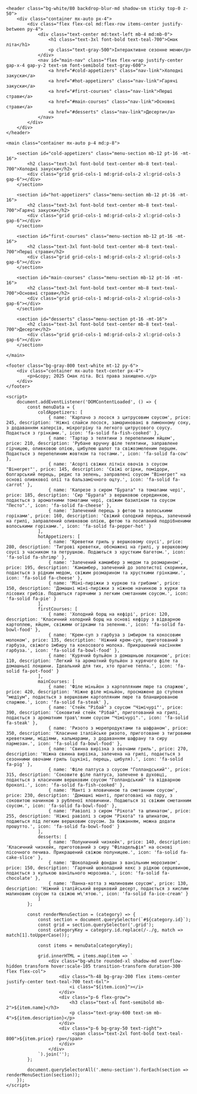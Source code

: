 <!DOCTYPE html>
<html lang="uk">
<head>
    <meta charset="UTF-8">
    <meta name="viewport" content="width=device-width, initial-scale=1.0">
    <title>Інтерактивне меню | Смак літа</title>
    <script src="https://cdn.tailwindcss.com"></script>
    <link rel="preconnect" href="https://fonts.googleapis.com">
    <link rel="preconnect" href="https://fonts.gstatic.com" crossorigin>
    <link href="https://fonts.googleapis.com/css2?family=Inter:wght@400;600;700&display=swap" rel="stylesheet">
    <link rel="stylesheet" href="https://cdnjs.cloudflare.com/ajax/libs/font-awesome/6.5.2/css/all.min.css" xintegrity="sha512-SnH5WK+bZxgPHs44uW/r9xT6pXTz/u8PqE4S5xO3N/zBqL48p/6dE6E3z98F9z0v/G7vO8z2uB8z5r5x+c0xP6w==" crossorigin="anonymous" referrerpolicy="no-referrer" />
    <!-- Chosen Palette: Ocean Breeze (Teal, Gray) -->
    <!-- Application Structure Plan: The application now presents a clean, static, single-page menu. A simple navigation bar allows for quick jumps between sections. The primary focus is on clear presentation of each dish with a placeholder for a corresponding image. This structure was chosen to prioritize visual appeal and direct access to dish information over data analysis, making it an ideal choice for a customer-facing menu. -->
    <!-- Visualization & Content Choices: The analytics and sorting features were removed to simplify the user experience. The menu items are now presented in a clean grid layout with placeholders for images, which is a standard and highly effective visual presentation for a restaurant menu. The navigation remains to provide easy access to different dish categories. The goal is to inform and entice the user visually without unnecessary data-focused interactions. -->
    <!-- CONFIRMATION: NO SVG graphics used. NO Mermaid JS used. -->
    <style>
        body {
            font-family: 'Inter', sans-serif;
        }
        html {
            scroll-behavior: smooth;
        }
        .nav-link {
            transition: all 0.3s;
        }
        .nav-link:hover {
            color: #14b8a6; 
            transform: translateY(-2px);
        }
    </style>
</head>
<body class="bg-gray-100 text-gray-800">

    <header class="bg-white/80 backdrop-blur-md shadow-sm sticky top-0 z-50">
        <div class="container mx-auto px-4">
            <div class="flex flex-col md:flex-row items-center justify-between py-4">
                <div class="text-center md:text-left mb-4 md:mb-0">
                    <h1 class="text-3xl font-bold text-teal-700">Смак літа</h1>
                    <p class="text-gray-500">Інтерактивне сезонне меню</p>
                </div>
                <nav id="main-nav" class="flex flex-wrap justify-center gap-x-4 gap-y-2 text-sm font-semibold text-gray-600">
                    <a href="#cold-appetizers" class="nav-link">Холодні закуски</a>
                    <a href="#hot-appetizers" class="nav-link">Гарячі закуски</a>
                    <a href="#first-courses" class="nav-link">Перші страви</a>
                    <a href="#main-courses" class="nav-link">Основні страви</a>
                    <a href="#desserts" class="nav-link">Десерти</a>
                </nav>
            </div>
        </div>
    </header>

    <main class="container mx-auto p-4 md:p-8">
        
        <section id="cold-appetizers" class="menu-section mb-12 pt-16 -mt-16">
            <h2 class="text-3xl font-bold text-center mb-8 text-teal-700">Холодні закуски</h2>
            <div class="grid grid-cols-1 md:grid-cols-2 xl:grid-cols-3 gap-6"></div>
        </section>

        <section id="hot-appetizers" class="menu-section mb-12 pt-16 -mt-16">
            <h2 class="text-3xl font-bold text-center mb-8 text-teal-700">Гарячі закуски</h2>
            <div class="grid grid-cols-1 md:grid-cols-2 xl:grid-cols-3 gap-6"></div>
        </section>

        <section id="first-courses" class="menu-section mb-12 pt-16 -mt-16">
            <h2 class="text-3xl font-bold text-center mb-8 text-teal-700">Перші страви</h2>
            <div class="grid grid-cols-1 md:grid-cols-2 xl:grid-cols-3 gap-6"></div>
        </section>

        <section id="main-courses" class="menu-section mb-12 pt-16 -mt-16">
            <h2 class="text-3xl font-bold text-center mb-8 text-teal-700">Основні страви</h2>
            <div class="grid grid-cols-1 md:grid-cols-2 xl:grid-cols-3 gap-6"></div>
        </section>
        
        <section id="desserts" class="menu-section pt-16 -mt-16">
            <h2 class="text-3xl font-bold text-center mb-8 text-teal-700">Десерти</h2>
            <div class="grid grid-cols-1 md:grid-cols-2 xl:grid-cols-3 gap-6"></div>
        </section>

    </main>
    
    <footer class="bg-gray-800 text-white mt-12 py-6">
        <div class="container mx-auto text-center px-4">
            <p>&copy; 2025 Смак літа. Всі права захищено.</p>
        </div>
    </footer>

    <script>
        document.addEventListener('DOMContentLoaded', () => {
            const menuData = {
                coldAppetizers: [
                    { name: 'Карпачо з лосося з цитрусовим соусом', price: 245, description: 'Ніжні слайси лосося, замариновані в лимонному соку, з додаванням каперсів, мікрогріну та легкого цитрусового соусу. Подається з грінками.', icon: 'fa-solid fa-fish-cooked' },
                    { name: 'Тартар з телятини з перепелиним яйцем', price: 210, description: 'Рубане вручну філе телятини, заправлене гірчицею, оливковою олією, цибулею шалот та свіжозмеленим перцем. Подається з перепелиним жовтком та тостами.', icon: 'fa-solid fa-cow' },
                    { name: 'Асорті свіжих літніх овочів з соусом "Вінегрет"', price: 145, description: 'Свіжі огірки, помідори, болгарський перець, редис та зелень, заправлені соусом "Вінегрет" на основі оливкової олії та бальзамічного оцту.', icon: 'fa-solid fa-carrot' },
                    { name: 'Капрезе з сиром "Бурата" та томатами чері', price: 185, description: 'Сир "Бурата" з вершковою серединкою, подається з ароматними томатами чері, свіжим базиліком та соусом "Песто".', icon: 'fa-solid fa-cheese' },
                    { name: 'Запечений перець з фетою та волоськими горіхами', price: 160, description: 'Свіжий солодкий перець, запечений на грилі, заправлений оливковою олією, фетою та посипаний подрібненими волоськими горіхами.', icon: 'fa-solid fa-pepper-hot' }
                ],
                hotAppetizers: [
                    { name: 'Креветки гриль у вершковому соусі', price: 280, description: 'Тигрові креветки, обсмажені на грилі, у вершковому соусі з часником та петрушкою. Подаються з хрустким багетом.', icon: 'fa-solid fa-shrimp' },
                    { name: 'Запечений камамбер з медом та розмарином', price: 195, description: 'Камамбер, запечений до золотистої скоринки, подається з рідким медом, свіжим розмарином та хрусткими грінками.', icon: 'fa-solid fa-cheese' },
                    { name: 'Міні-пиріжки з куркою та грибами', price: 150, description: 'Домашні міні-пиріжки з ніжною начинкою з курки та лісових грибів. Подаються гарячими з легким сметанним соусом.', icon: 'fa-solid fa-pie' }
                ],
                firstCourses: [
                    { name: 'Холодний борщ на кефірі', price: 120, description: 'Класичний холодний борщ на основі кефіру з відварною картоплею, яйцем, свіжими огірками та зеленню.', icon: 'fa-solid fa-bowl-food' },
                    { name: 'Крем-суп з гарбуза з імбиром та кокосовим молоком', price: 135, description: 'Ніжний крем-суп, приготований з гарбуза, свіжого імбиру та кокосового молока. Прикрашений насінням гарбуза.', icon: 'fa-solid fa-bowl-food' },
                    { name: 'Курячий бульйон з домашньою локшиною', price: 110, description: 'Легкий та ароматний бульйон з курячого філе та домашньої локшини. Ідеальний для тих, хто прагне тепла.', icon: 'fa-solid fa-pot-food' }
                ],
                mainCourses: [
                    { name: 'Філе міньйон з картопляним пюре та спаржею', price: 420, description: 'Ніжне філе міньйон, просмажене до ступеня "медіум", подається з вершковим картопляним пюре та бланшированою спаржею.', icon: 'fa-solid fa-steak' },
                    { name: 'Стейк "Рібай" з соусом "Чімічурі"', price: 390, description: 'Соковитий стейк "Рібай", приготований на грилі, подається з ароматним трав\'яним соусом "Чімічурі".', icon: 'fa-solid fa-steak' },
                    { name: 'Ризото з морепродуктами та шафраном', price: 350, description: 'Класичне італійське ризото, приготоване з тигровими креветками, мідіями, кальмарами, з додаванням шафрану та сиру пармезан.', icon: 'fa-solid fa-bowl-food' },
                    { name: 'Свинна вирізка з овочами гриль', price: 270, description: 'Ніжна свинна вирізка, запечена на грилі, подається з сезонними овочами гриль (цукіні, перець, цибуля).', icon: 'fa-solid fa-pig' },
                    { name: 'Філе палтуса з соусом "Голландський"', price: 315, description: 'Соковите філе палтуса, запечене в духовці, подається з класичним вершковим соусом "Голландський" та відварною броколі.', icon: 'fa-solid fa-fish-cooked' },
                    { name: 'Манті з яловичиною та сметанним соусом', price: 230, description: 'Домашні манті, приготовані на пару, з соковитою начинкою з рубленої яловичини. Подаються зі свіжим сметанним соусом.', icon: 'fa-solid fa-bowl-food' },
                    { name: 'Равіолі з сиром "Рікота" та шпинатом', price: 255, description: 'Ніжні равіолі з сиром "Рікота" та шпинатом, подаються під легким вершковим соусом. За бажанням, можна додати прошутто.', icon: 'fa-solid fa-bowl-food' }
                ],
                desserts: [
                    { name: 'Полуничний чизкейк', price: 140, description: 'Класичний чизкейк, приготований з сиру "Філадельфія" на основі пісочного печива. Прикрашений свіжою полуницею.', icon: 'fa-solid fa-cake-slice' },
                    { name: 'Шоколадний фондан з ванільним морозивом', price: 150, description: 'Гарячий шоколадний кекс з рідкою серцевиною, подається з кулькою ванільного морозива.', icon: 'fa-solid fa-chocolate' },
                    { name: 'Панна-котта з малиновим соусом', price: 130, description: 'Ніжний італійський вершковий десерт, подається з кислим малиновим соусом та свіжою м\'ятою.', icon: 'fa-solid fa-ice-cream' }
                ]
            };
            
            const renderMenuSection = (category) => {
                const section = document.querySelector(`#${category.id}`);
                const grid = section.querySelector('.grid');
                const categoryKey = category.id.replace(/-./g, match => match[1].toUpperCase());
                
                const items = menuData[categoryKey];

                grid.innerHTML = items.map(item => `
                    <div class="bg-white rounded-xl shadow-md overflow-hidden transform hover:scale-105 transition-transform duration-300 flex flex-col">
                        <div class="h-48 bg-gray-200 flex items-center justify-center text-teal-700 text-6xl">
                            <i class="${item.icon}"></i>
                        </div>
                        <div class="p-6 flex-grow">
                            <h3 class="text-xl font-semibold mb-2">${item.name}</h3>
                            <p class="text-gray-600 text-sm mb-4">${item.description}</p>
                        </div>
                        <div class="p-6 bg-gray-50 text-right">
                             <span class="text-2xl font-bold text-teal-800">${item.price} грн</span>
                        </div>
                    </div>
                `).join('');
            };

            document.querySelectorAll('.menu-section').forEach(section => renderMenuSection(section));
        });
    </script>
</body>
</html>

